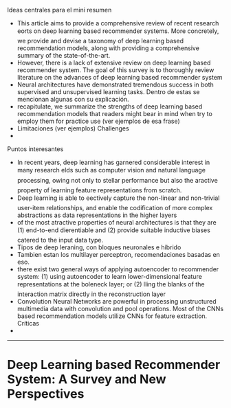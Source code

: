 Ideas centrales para el mini resumen
- This article aims to provide a comprehensive review of recent research eorts on deep learning based recommender systems. More concretely, we provide and devise a taxonomy of deep learning based recommendation models, along with providing a comprehensive
summary of the state-of-the-art.
- However, there is a lack of extensive review on deep learning based recommender system. The goal of this survey is to thoroughly review literature on the advances of deep learning based recommender system
- Neural architectures have demonstrated tremendous success in both supervised and unsupervised learning tasks. Dentro de estas se mencionan algunas con su explicación.
- recapitulate, we summarize the strengths of deep learning based recommendation models that readers might bear in mind when try to employ them for practice use (ver ejemplos de esa frase)
- Limitaciones (ver ejemplos)
Challenges
- 
Puntos interesantes
- In recent years, deep learning has garnered considerable interest in many research elds such as computer vision and natural language processing, owing not only to stellar performance but also the aractive property of learning feature representations from scratch.
- Deep learning is able to eectively capture the non-linear and non-trivial user-item relationships, and enable the codification of more complex abstractions as data representations in the higher layers
- of the most atractive properties of neural architectures is that they are (1) end-to-end dierentiable and (2) provide suitable inductive biases catered to the input data type.
- Tipos de deep leraning, con bloques neuronales e híbrido
- Tambien estan los multilayer perceptron, recomendaciones basadas en eso.
- there exist two general ways of applying autoencoder to recommender system: (1) using autoencoder to learn lower-dimensional feature representations at the boleneck layer; or (2) lling the blanks of the interaction matrix directly in the reconstruction layer
- Convolution Neural Networks are powerful in processing unstructured multimedia data with convolution and pool operations. Most of the CNNs based recommendation models utilize CNNs for feature extraction.
Críticas
- 

--- 
# Deep Learning based Recommender System: A Survey and New Perspectives
